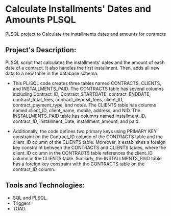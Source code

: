 # Calculate Installments' Dates and Amounts PLSQL
PLSQL project to Calculate the installments dates and amounts for contracts

## Project's Description:
PLSQL script that calculates the installments' dates and the amount of each date of a contract. It also handles the first installment. Then, adds all new data to a new table in the database schema.

- This PL/SQL code creates three tables named CONTRACTS, CLIENTS, and INSTALLMENTS_PAID. The CONTRACTS table has several columns including Contract_ID, Contract_STARTDATE, contract_ENDDATE, contract_total_fees, contract_deposit_fees, client_ID, contract_payment_type, and notes. The CLIENTS table has columns named client_ID, client_name, mobile, address, and NID. The INSTALLMENTS_PAID table has columns named Installment_ID, contract_ID, installment_Date, installment_amount, and paid.

- Additionally, the code defines two primary keys using PRIMARY KEY constraint on the Contract_ID column of the CONTRACTS table and the client_ID column of the CLIENTS table. Moreover, it establishes a foreign key constraint between the CONTRACTS and CLIENTS tables, where the client_ID column in the CONTRACTS table references the client_ID column in the CLIENTS table. Similarly, the INSTALLMENTS_PAID table has a foreign key constraint with the CONTRACTS table on the contract_ID column.

## Tools and Technologies:
- SQL and PLSQL.
- Triggers
- TOAD.
